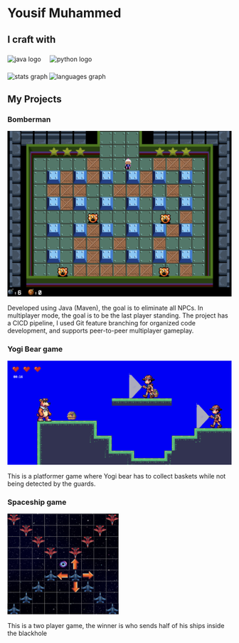 ###

<h1 align="left">Yousif Muhammed</h1>


###

<h2 align="left">I craft with</h2>

###

<div align="left">
  <img src="https://cdn.jsdelivr.net/gh/devicons/devicon/icons/java/java-original.svg" height="40" alt="java logo"  />
  <img width="12" />
    <img src="https://cdn.jsdelivr.net/gh/devicons/devicon/icons/python/python-original.svg" height="40" alt="python logo"  />
  <img width="12" />

###

<div align="left">
  <img src="https://github-readme-stats.vercel.app/api?username=muhammedyousif&hide_title=false&hide_rank=true&show_icons=true&include_all_commits=true&count_private=true&disable_animations=false&theme=dark&locale=en&hide_border=true&order=1" height="150" alt="stats graph"  />
  <img src="https://github-readme-stats.vercel.app/api/top-langs?username=muhammedyousif&locale=en&hide_title=false&layout=compact&card_width=320&langs_count=8&theme=dark&hide_border=true&order=2" height="150" alt="languages graph"  />
</div>

###

<h2 align="left">My Projects</h2>

<div align="left">
  <h3>Bomberman</h3>
  <img src="./play2.png" width="550" alt="bomberman" />
  <p>Developed using Java (Maven), the goal is to eliminate all NPCs. In multiplayer mode, the goal is to be the last player standing. The project has a CICD pipeline, I used Git feature branching for organized code development, and supports peer-to-peer multiplayer gameplay.
</p>

</div>

###

<div align="left">
  <h3>Yogi Bear game</h3>
  <img src="./beargame.png" width="550" alt="Yogi bear" />
  <p>This is a platformer game where Yogi bear has to collect baskets while not being detected by the guards.</p>
</div>

###

<div align="left">
  <h3>Spaceship game</h3>
  <img src="./spaceblackhole.png" width="250" alt="space" />
  <p>This is a two player game, the winner is who sends half of his ships inside the blackhole</p>
</div>

###


